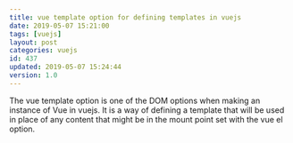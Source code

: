 ```yaml
---
title: vue template option for defining templates in vuejs
date: 2019-05-07 15:21:00
tags: [vuejs]
layout: post
categories: vuejs
id: 437
updated: 2019-05-07 15:24:44
version: 1.0
---
```


The vue template option is one of the DOM options when making an instance of Vue in vuejs. It is a way of defining a template that will be used in place of any content that might be in the mount point set with the vue el option.

<!-- more -->

